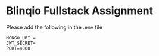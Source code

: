 # Blinqio Fullstack Assignment

Please add the following in the .env file

```
MONGO_URI =
JWT_SECRET=
PORT=4000
```